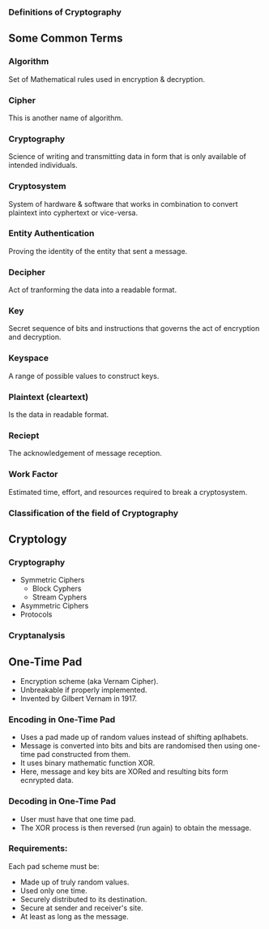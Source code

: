 ### Definitions of Cryptography

## Some Common Terms

### Algorithm
Set of Mathematical rules used in encryption & decryption.

### Cipher
This is another name of algorithm.

### Cryptography
Science of writing and transmitting data in form that is only available of intended individuals.

### Cryptosystem
System of hardware & software that works in combination to convert plaintext into cyphertext or vice-versa.

### Entity Authentication
Proving the identity of the entity that sent a message.

### Decipher
Act of tranforming the data into a readable format.

### Key
Secret sequence of bits and instructions that governs the act of encryption and decryption.

### Keyspace
A range of possible values to construct keys.

### Plaintext (cleartext)
Is the data in readable format.

### Reciept
The acknowledgement of message reception.

### Work Factor
Estimated time, effort, and resources required to break a cryptosystem.

### Classification of the field of Cryptography

## Cryptology
### Cryptography
- Symmetric Ciphers
  - Block Cyphers
  - Stream Cyphers
- Asymmetric Ciphers
- Protocols
### Cryptanalysis

## One-Time Pad
- Encryption scheme (aka Vernam Cipher).
- Unbreakable if properly implemented.
- Invented by Gilbert Vernam in 1917.

### Encoding in One-Time Pad
- Uses a pad made up of random values instead of shifting aplhabets.
- Message is converted into bits and bits are randomised then using one-time pad constructed from them.
- It uses binary mathematic function XOR.
- Here, message and key bits are XORed and resulting bits form ecnrypted data.

### Decoding in One-Time Pad
- User must have that one time pad.
- The XOR process is then reversed (run again) to obtain the message.

### Requirements:
Each pad scheme must be:
- Made up of truly random values.
- Used only one time.
- Securely distributed to its destination.
- Secure at sender and receiver's site.
- At least as long as the message.